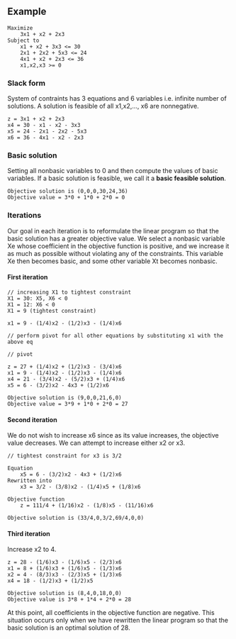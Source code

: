 ## Example

```
Maximize
    3x1 + x2 + 2x3
Subject to
    x1 + x2 + 3x3 <= 30
    2x1 + 2x2 + 5x3 <= 24
    4x1 + x2 + 2x3 <= 36
    x1,x2,x3 >= 0
```

### Slack form

System of contraints has 3 equations and 6 variables i.e. infinite number of solutions. A solution is feasible of all x1,x2,..., x6 are nonnegative.

```
z = 3x1 + x2 + 2x3
x4 = 30 - x1 - x2 - 3x3
x5 = 24 - 2x1 - 2x2 - 5x3
x6 = 36 - 4x1 - x2 - 2x3
```

### Basic solution

Setting all nonbasic variables to 0 and then compute the values of basic variables. If a basic solution is feasible, we call it a **basic feasible solution**.

```
Objective solution is (0,0,0,30,24,36)
Objective value = 3*0 + 1*0 + 2*0 = 0
```

### Iterations

Our goal in each iteration is to reformulate the linear program so that the basic solution has a greater objective value. We select a nonbasic variable Xe whose coefficient in the objective function is positive, and we increase it as much as possible without violating any of the constraints. This variable Xe then becomes basic, and some other variable Xt becomes nonbasic.

#### First iteration

```
// increasing X1 to tightest constraint
X1 = 30: X5, X6 < 0
X1 = 12: X6 < 0
X1 = 9 (tightest constraint)

x1 = 9 - (1/4)x2 - (1/2)x3 - (1/4)x6

// perform pivot for all other equations by substituting x1 with the above eq
```

```
// pivot

z = 27 + (1/4)x2 + (1/2)x3 - (3/4)x6
x1 = 9 - (1/4)x2 - (1/2)x3 - (1/4)x6
x4 = 21 - (3/4)x2 - (5/2)x3 + (1/4)x6
x5 = 6 - (3/2)x2 - 4x3 + (1/2)x6

Objective solution is (9,0,0,21,6,0)
Objective value = 3*9 + 1*0 + 2*0 = 27
```

#### Second iteration

We do not wish to increase x6 since as its value increases, the objective value decreases. We can attempt to increase either x2 or x3.

```
// tightest constraint for x3 is 3/2

Equation
    x5 = 6 - (3/2)x2 - 4x3 + (1/2)x6
Rewritten into
    x3 = 3/2 - (3/8)x2 - (1/4)x5 + (1/8)x6

Objective function
    z = 111/4 + (1/16)x2 - (1/8)x5 - (11/16)x6

Objective solution is (33/4,0,3/2,69/4,0,0)
```

#### Third iteration

Increase x2 to 4.

```
z = 28 - (1/6)x3 - (1/6)x5 - (2/3)x6
x1 = 8 + (1/6)x3 + (1/6)x5 - (1/3)x6
x2 = 4 - (8/3)x3 - (2/3)x5 + (1/3)x6
x4 = 18 - (1/2)x3 + (1/2)x5

Objective solution is (8,4,0,18,0,0)
Objective value is 3*8 + 1*4 + 2*0 = 28
```

At this point, all coefficients in the objective function are negative. This situation occurs only when we have rewritten the linear program so that the basic solution is an optimal solution of 28.

